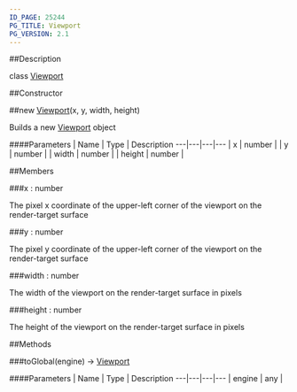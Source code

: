```yaml
---
ID_PAGE: 25244
PG_TITLE: Viewport
PG_VERSION: 2.1
---
```

##Description

class [Viewport](/classes/2.2/Viewport)



##Constructor

##new [Viewport](/classes/2.2/Viewport)(x, y, width, height)

Builds a new [Viewport](/classes/2.2/Viewport) object

####Parameters
 | Name | Type | Description
---|---|---|---
 | x | number | 
 | y | number | 
 | width | number | 
 | height | number | 

##Members

###x : number

The pixel x coordinate of the upper-left corner of the viewport on the render-target surface

###y : number

The pixel y coordinate of the upper-left corner of the viewport on the render-target surface

###width : number

The width of the viewport on the render-target surface in pixels

###height : number

The height of the  viewport on the render-target surface in pixels

##Methods

###toGlobal(engine) &rarr; [Viewport](/classes/2.2/Viewport)



####Parameters
 | Name | Type | Description
---|---|---|---
 | engine | any | 

